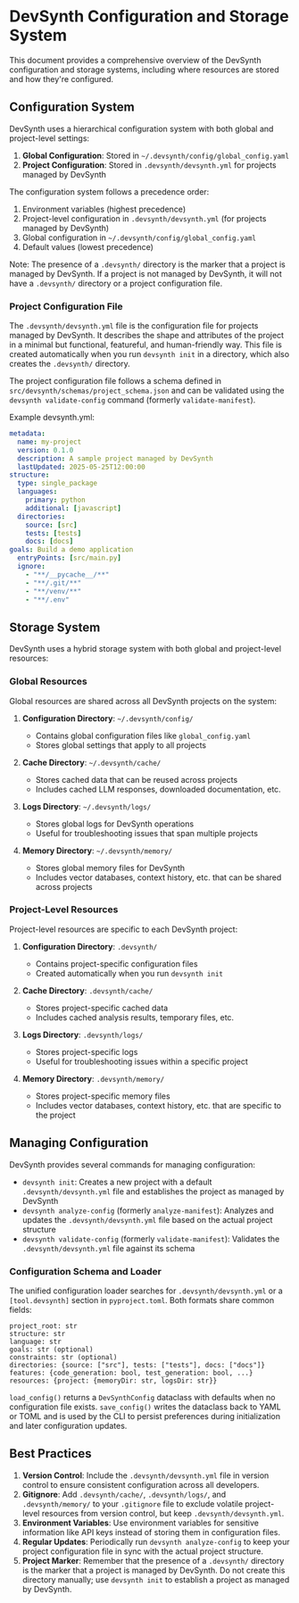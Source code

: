 # DevSynth Configuration and Storage System

This document provides a comprehensive overview of the DevSynth configuration and storage systems, including where resources are stored and how they're configured.

## Configuration System

DevSynth uses a hierarchical configuration system with both global and project-level settings:

1. **Global Configuration**: Stored in `~/.devsynth/config/global_config.yaml`
2. **Project Configuration**: Stored in `.devsynth/devsynth.yml` for projects managed by DevSynth

The configuration system follows a precedence order:
1. Environment variables (highest precedence)
2. Project-level configuration in `.devsynth/devsynth.yml` (for projects managed by DevSynth)
3. Global configuration in `~/.devsynth/config/global_config.yaml`
4. Default values (lowest precedence)

Note: The presence of a `.devsynth/` directory is the marker that a project is managed by DevSynth. If a project is not managed by DevSynth, it will not have a `.devsynth/` directory or a project configuration file.

### Project Configuration File

The `.devsynth/devsynth.yml` file is the configuration file for projects managed by DevSynth. It describes the shape and attributes of the project in a minimal but functional, featureful, and human-friendly way. This file is created automatically when you run `devsynth init` in a directory, which also creates the `.devsynth/` directory.

The project configuration file follows a schema defined in `src/devsynth/schemas/project_schema.json` and can be validated using the `devsynth validate-config` command (formerly `validate-manifest`).

Example devsynth.yml:
```yaml
metadata:
  name: my-project
  version: 0.1.0
  description: A sample project managed by DevSynth
  lastUpdated: 2025-05-25T12:00:00
structure:
  type: single_package
  languages:
    primary: python
    additional: [javascript]
  directories:
    source: [src]
    tests: [tests]
    docs: [docs]
goals: Build a demo application
  entryPoints: [src/main.py]
  ignore:
    - "**/__pycache__/**"
    - "**/.git/**"
    - "**/venv/**"
    - "**/.env"
```

## Storage System

DevSynth uses a hybrid storage system with both global and project-level resources:

### Global Resources

Global resources are shared across all DevSynth projects on the system:

1. **Configuration Directory**: `~/.devsynth/config/`
   - Contains global configuration files like `global_config.yaml`
   - Stores global settings that apply to all projects

2. **Cache Directory**: `~/.devsynth/cache/`
   - Stores cached data that can be reused across projects
   - Includes cached LLM responses, downloaded documentation, etc.

3. **Logs Directory**: `~/.devsynth/logs/`
   - Stores global logs for DevSynth operations
   - Useful for troubleshooting issues that span multiple projects

4. **Memory Directory**: `~/.devsynth/memory/`
   - Stores global memory files for DevSynth
   - Includes vector databases, context history, etc. that can be shared across projects

### Project-Level Resources

Project-level resources are specific to each DevSynth project:

1. **Configuration Directory**: `.devsynth/`
   - Contains project-specific configuration files
   - Created automatically when you run `devsynth init`

2. **Cache Directory**: `.devsynth/cache/`
   - Stores project-specific cached data
   - Includes cached analysis results, temporary files, etc.

3. **Logs Directory**: `.devsynth/logs/`
   - Stores project-specific logs
   - Useful for troubleshooting issues within a specific project

4. **Memory Directory**: `.devsynth/memory/`
   - Stores project-specific memory files
   - Includes vector databases, context history, etc. that are specific to the project

## Managing Configuration

DevSynth provides several commands for managing configuration:

- `devsynth init`: Creates a new project with a default `.devsynth/devsynth.yml` file and establishes the project as managed by DevSynth
- `devsynth analyze-config` (formerly `analyze-manifest`): Analyzes and updates the `.devsynth/devsynth.yml` file based on the actual project structure
- `devsynth validate-config` (formerly `validate-manifest`): Validates the `.devsynth/devsynth.yml` file against its schema

### Configuration Schema and Loader

The unified configuration loader searches for `.devsynth/devsynth.yml` or a `[tool.devsynth]` section in `pyproject.toml`. Both formats share common fields:

```
project_root: str
structure: str
language: str
goals: str (optional)
constraints: str (optional)
directories: {source: ["src"], tests: ["tests"], docs: ["docs"]}
features: {code_generation: bool, test_generation: bool, ...}
resources: {project: {memoryDir: str, logsDir: str}}
```

`load_config()` returns a `DevSynthConfig` dataclass with defaults when no configuration file exists. `save_config()` writes the dataclass back to YAML or TOML and is used by the CLI to persist preferences during initialization and later configuration updates.

## Best Practices

1. **Version Control**: Include the `.devsynth/devsynth.yml` file in version control to ensure consistent configuration across all developers.
2. **Gitignore**: Add `.devsynth/cache/`, `.devsynth/logs/`, and `.devsynth/memory/` to your `.gitignore` file to exclude volatile project-level resources from version control, but keep `.devsynth/devsynth.yml`.
3. **Environment Variables**: Use environment variables for sensitive information like API keys instead of storing them in configuration files.
4. **Regular Updates**: Periodically run `devsynth analyze-config` to keep your project configuration file in sync with the actual project structure.
5. **Project Marker**: Remember that the presence of a `.devsynth/` directory is the marker that a project is managed by DevSynth. Do not create this directory manually; use `devsynth init` to establish a project as managed by DevSynth.
